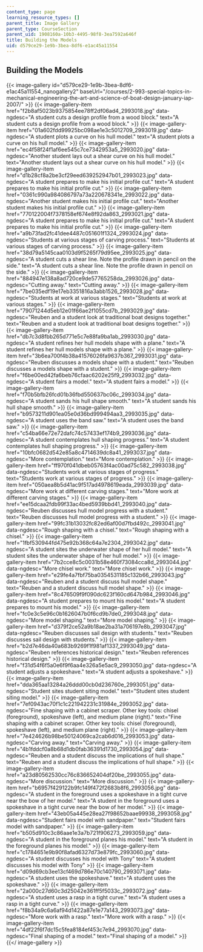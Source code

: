 ```yaml
---
content_type: page
learning_resource_types: []
parent_title: Image Gallery
parent_type: CourseSection
parent_uid: 1908160a-10b3-4495-98f8-3ea7592a646f
title: Building the Models
uid: d579ce29-1e9b-3bea-8df6-e1ac45a11554
---
```


Building the Models
-------------------
{{< image-gallery id="d579ce29-1e9b-3bea-8df6-e1ac45a11554_nanogallery2" baseUrl="/courses/2-993-special-topics-in-mechanical-engineering-the-art-and-science-of-boat-design-january-iap-2007/" >}}
{{< image-gallery-item href="f2b8af5023b9375854ee78ff2df06ad4_2993018.jpg" data-ngdesc="A student cuts a design profile from a wood block." text="A student cuts a design profile from a wood block." >}}
{{< image-gallery-item href="01a602fdd99925bc098ae1e3c5012709_2993019.jpg" data-ngdesc="A student plots a curve on his hull model." text="A student plots a curve on his hull model." >}}
{{< image-gallery-item href="ec4f58f24f1af6ee545c7ce7342953a5_2993020.jpg" data-ngdesc="Another student lays out a shear curve on his hull model." text="Another student lays out a shear curve on his hull model." >}}
{{< image-gallery-item href="d1b28cf8a2be3cf29eed639252947b01_2993023.jpg" data-ngdesc="A student prepares to make his initial profile cut." text="A student prepares to make his initial profile cut." >}}
{{< image-gallery-item href="0361c990a984086797a73a220678341e_2993022.jpg" data-ngdesc="Another student makes his initial profile cut." text="Another student makes his initial profile cut." >}}
{{< image-gallery-item href="770122004f7378158ef674e8f92da863_2993021.jpg" data-ngdesc="A student prepares to make his initial profile cut." text="A student prepares to make his initial profile cut." >}}
{{< image-gallery-item href="a9b73fad2fc41dee4487c051601f1324_2993024.jpg" data-ngdesc="Students at various stages of carving process." text="Students at various stages of carving process." >}}
{{< image-gallery-item href="38d79a5145caa0103d9f5265f79d95ee_2993025.jpg" data-ngdesc="A student cuts a shear line. Note the profile drawn in pencil on the side." text="A student cuts a shear line. Note the profile drawn in pencil on the side." >}}
{{< image-gallery-item href="884947e138a8ad720ce9de57765258da_2993026.jpg" data-ngdesc="Cutting away." text="Cutting away." >}}
{{< image-gallery-item href="7be035edf19e17eb3351816a3abb1526_2993028.jpg" data-ngdesc="Students at work at various stages." text="Students at work at various stages." >}}
{{< image-gallery-item href="79071244d5eb12e01f66ae2f1055cd7b_2993029.jpg" data-ngdesc="Reuben and a student look at traditional boat designs together." text="Reuben and a student look at traditional boat designs together." >}}
{{< image-gallery-item href="db7c3d8fbb265d771e5c7e88fa9ba1ab_2993030.jpg" data-ngdesc="A student refines her hull models shape with a plane." text="A student refines her hull models shape with a plane." >}}
{{< image-gallery-item href="3b6ea700f4b38a41576026fa9637b367_2993031.jpg" data-ngdesc="Reuben discusses a models shape with a student." text="Reuben discusses a models shape with a student." >}}
{{< image-gallery-item href="f6be00ed42fa6beb76cfaac6202e25f9_2993032.jpg" data-ngdesc="A student fairs a model." text="A student fairs a model." >}}
{{< image-gallery-item href="f70b5bfb26fcd01b36fbd550637bc06c_2993034.jpg" data-ngdesc="A student sands his hull shape smooth." text="A student sands his hull shape smooth." >}}
{{< image-gallery-item href="b9573211d901ea05e0d36bd999494aa3_2993035.jpg" data-ngdesc="A student uses the band saw." text="A student uses the band saw." >}}
{{< image-gallery-item href="c54ba66e72e72dafc74c57433ef174b9_2993036.jpg" data-ngdesc="A student contemplates hull shaping progress." text="A student contemplates hull shaping progress." >}}
{{< image-gallery-item href="10bfc0682d542e85a8c4714639dc8a41_2993037.jpg" data-ngdesc="More contemplation." text="More contemplation." >}}
{{< image-gallery-item href="ff970f041dbeb05763f4ac00ad75c582_2993038.jpg" data-ngdesc="Students work at various stages of progress." text="Students work at various stages of progress." >}}
{{< image-gallery-item href="050aea8b5d41ac9f517ad4978619eada_2993039.jpg" data-ngdesc="More work at different carving stages." text="More work at different carving stages." >}}
{{< image-gallery-item href="ee15dcaa2fdb99f33ac4bed5939bbd41_2993040.jpg" data-ngdesc="Reuben discusses hull model progress with a student." text="Reuben discusses hull model progress with a student." >}}
{{< image-gallery-item href="99fc31b13032fc82ed6af00d7fbd492c_2993041.jpg" data-ngdesc="Rough shaping with a chisel." text="Rough shaping with a chisel." >}}
{{< image-gallery-item href="1fbf530944fd475e92b368c64a7e2304_2993042.jpg" data-ngdesc="A student sites the underwater shape of her hull model." text="A student sites the underwater shape of her hull model." >}}
{{< image-gallery-item href="7b2cce8c5c0031b58e460f73084cca8d_2993044.jpg" data-ngdesc="More chisel work." text="More chisel work." >}}
{{< image-gallery-item href="e29fe4a7fbf75ba0354531185c132b66_2993043.jpg" data-ngdesc="Reuben and a student discuss hull model shape." text="Reuben and a student discuss hull model shape." >}}
{{< image-gallery-item href="8c476509f9f090dc623f160cd647b984_2993046.jpg" data-ngdesc="A student prepares to mount his model." text="A student prepares to mount his model." >}}
{{< image-gallery-item href="fc0e3c5e96c0b1626047b0f6cd9b7de0_2993048.jpg" data-ngdesc="More model shaping." text="More model shaping." >}}
{{< image-gallery-item href="d379f2ce52a9b18ae2ba31a706197e8b_2993047.jpg" data-ngdesc="Reuben discusses sail design with students." text="Reuben discusses sail design with students." >}}
{{< image-gallery-item href="b2d7e46da40a683b9269f1f981af1337_2993049.jpg" data-ngdesc="Reuben references historical design." text="Reuben references historical design." >}}
{{< image-gallery-item href="f31d54f6f5a0e6f9f6aa4e326a5e5ac9_2993050.jpg" data-ngdesc="A student adjusts a spokeshave." text="A student adjusts a spokeshave." >}}
{{< image-gallery-item href="dda365aa13284a26ddd00cb0d236760e_2993051.jpg" data-ngdesc="Student sites student siting model." text="Student sites student siting model." >}}
{{< image-gallery-item href="7ef0943ac70f1c1c221942231c31984e_2993052.jpg" data-ngdesc="Fine shaping with a cabinet scraper. Other key tools: chisel (foreground), spokeshave (left), and medium plane (right)." text="Fine shaping with a cabinet scraper. Other key tools: chisel (foreground), spokeshave (left), and medium plane (right)." >}}
{{< image-gallery-item href="7e424626b98be50124069ca2cab6d016_2993053.jpg" data-ngdesc="Carving away." text="Carving away." >}}
{{< image-gallery-item href="4b1fddcf0a8b68d1db0fab36391d1730_2993054.jpg" data-ngdesc="Reuben and a student discuss the implications of hull shape." text="Reuben and a student discuss the implications of hull shape." >}}
{{< image-gallery-item href="a23d80562530cc76c836652404df20be_2993055.jpg" data-ngdesc="More discussion." text="More discussion." >}}
{{< image-gallery-item href="b6957f429122b9fc149f472f2683b8f6_2993056.jpg" data-ngdesc="A student in the foreground uses a spokeshave in a tight curve near the bow of her model." text="A student in the foreground uses a spokeshave in a tight curve near the bow of her model." >}}
{{< image-gallery-item href="43eb05a445e28ea27f98652baae99938_2993058.jpg" data-ngdesc="Student fairs model with sandpaper." text="Student fairs model with sandpaper." >}}
{{< image-gallery-item href="b505d910c3c86aae1e3a7b721f906273_2993059.jpg" data-ngdesc="A student in the foreground planes his model." text="A student in the foreground planes his model." >}}
{{< image-gallery-item href="c1784651e9b90f8afad6327d73e879fc_2993060.jpg" data-ngdesc="A student discusses his model with Tony" text="A student discusses his model with Tony" >}}
{{< image-gallery-item href="d09d69cb3ee13cf469d786e70c140790_2993071.jpg" data-ngdesc="A student uses the spokeshave." text="A student uses the spokeshave." >}}
{{< image-gallery-item href="2a000c27d60c3d25042e361ff5f5033c_2993072.jpg" data-ngdesc="A student uses a rasp in a tight curve." text="A student uses a rasp in a tight curve." >}}
{{< image-gallery-item href="f8b34a9c6a6af94d1422a87e1e77a143_2993073.jpg" data-ngdesc="More work with a rasp." text="More work with a rasp." >}}
{{< image-gallery-item href="4df22f6f7dc15c5fea8184ef453c7e94_2993070.jpg" data-ngdesc="Final shaping of a model." text="Final shaping of a model." >}}
{{</ image-gallery >}}